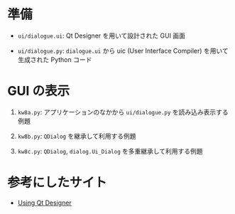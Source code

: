 # 準備

- `ui/dialogue.ui`: Qt Designer を用いて設計された GUI 画面

- `ui/dialogue.py`: `dialogue.ui` から uic (User Interface Compiler) を用いて生成された Python コード

# GUI の表示

1. `kw8a.py`: アプリケーションのなかから `ui/dialogue.py` を読み込み表示する例題

1. `kw8b.py`: `QDialog` を継承して利用する例題

1. `kw8c.py`: `QDialog`, `dialog.Ui_Dialog` を多重継承して利用する例題

# 参考にしたサイト

- [Using Qt Designer](http://pyqt.sourceforge.net/Docs/PyQt5/designer.html)
